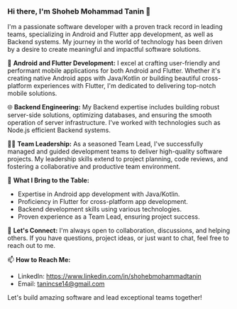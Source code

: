 ### Hi there, I'm Shoheb Mohammad Tanin 👋

I'm a passionate software developer with a proven track record in leading teams, specializing in Android and Flutter app development, as well as Backend systems. My journey in the world of technology has been driven by a desire to create meaningful and impactful software solutions.

📱 **Android and Flutter Development:** I excel at crafting user-friendly and performant mobile applications for both Android and Flutter. Whether it's creating native Android apps with Java/Kotlin or building beautiful cross-platform experiences with Flutter, I'm dedicated to delivering top-notch mobile solutions.

🌐 **Backend Engineering:** My Backend expertise includes building robust server-side solutions, optimizing databases, and ensuring the smooth operation of server infrastructure. I've worked with technologies such as Node.js efficient Backend systems.

👨‍💼 **Team Leadership:** As a seasoned Team Lead, I've successfully managed and guided development teams to deliver high-quality software projects. My leadership skills extend to project planning, code reviews, and fostering a collaborative and productive team environment.

🌟 **What I Bring to the Table:**
- Expertise in Android app development with Java/Kotlin.
- Proficiency in Flutter for cross-platform app development.
- Backend development skills using various technologies.
- Proven experience as a Team Lead, ensuring project success.

💬 **Let's Connect:**
I'm always open to collaboration, discussions, and helping others. If you have questions, project ideas, or just want to chat, feel free to reach out to me.

📫 **How to Reach Me:**
- LinkedIn: https://www.linkedin.com/in/shohebmohammadtanin
- Email: tanincse14@gmail.com

Let's build amazing software and lead exceptional teams together!
